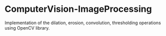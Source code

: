 # ComputerVision-ImageProcessing
Implementation of the dilation, erosion, convolution, thresholding operations using OpenCV library.
